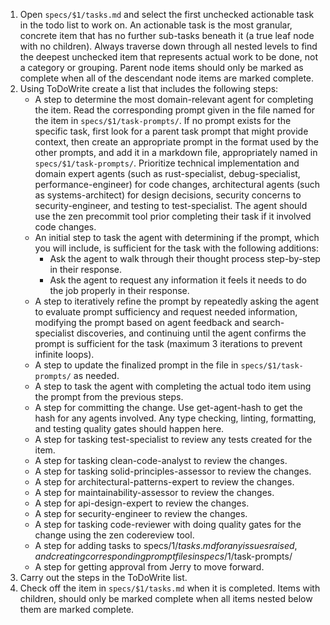 1. Open `specs/$1/tasks.md` and select the first unchecked actionable task in the todo list to work on. An actionable task is the most granular, concrete item that has no further sub-tasks beneath it (a true leaf node with no children). Always traverse down through all nested levels to find the deepest unchecked item that represents actual work to be done, not a category or grouping. Parent node items should only be marked as complete when all of the descendant node items are marked complete.
2. Using ToDoWrite create a list that includes the following steps:
    - A step to determine the most domain-relevant agent for completing the item. Read the corresponding prompt given in the file named for the item in `specs/$1/task-prompts/`. If no prompt exists for the specific task, first look for a parent task prompt that might provide context, then create an appropriate prompt in the format used by the other prompts, and add it in a markdown file, appropriately named in `specs/$1/task-prompts/`. Prioritize technical implementation and domain expert agents (such as rust-specialist, debug-specialist, performance-engineer) for code changes, architectural agents (such as systems-architect) for design decisions, security concerns to security-engineer, and testing to test-specialist. The agent should use the zen precommit tool prior completing their task if it involved code changes.
    - An initial step to task the agent with determining if the prompt, which you will include, is sufficient for the task with the following additions:
      - Ask the agent to walk through their thought process step-by-step in their response.
      - Ask the agent to request any information it feels it needs to do the job properly in their response.
    - A step to iteratively refine the prompt by repeatedly asking the agent to evaluate prompt sufficiency and request needed information, modifying the prompt based on agent feedback and search-specialist discoveries, and continuing until the agent confirms the prompt is sufficient for the task (maximum 3 iterations to prevent infinite loops).
    - A step to update the finalized prompt in the file in `specs/$1/task-prompts/` as needed.
    - A step to task the agent with completing the actual todo item using the prompt from the previous steps.
    - A step for committing the change. Use get-agent-hash to get the hash for any agents involved. Any type checking, linting, formatting, and testing quality gates should happen here.
    - A step for tasking test-specialist to review any tests created for the item.
    - A step for tasking clean-code-analyst to review the changes.
    - A step for tasking solid-principles-assessor to review the changes.
    - A step for architectural-patterns-expert to review the changes.
    - A step for maintainability-assessor to review the changes.
    - A step for api-design-expert to review the changes.
    - A step for security-engineer to review the changes.
    - A step for tasking code-reviewer with doing quality gates for the change using the zen codereview tool.
    - A step for adding tasks to specs/$1/tasks.md for any issues raised, and creating corresponding prompt files in specs/$1/task-prompts/
    - A step for getting approval from Jerry to move forward.
3. Carry out the steps in the ToDoWrite list.
4. Check off the item in `specs/$1/tasks.md` when it is completed. Items with children, should only be marked complete when all items nested below them are marked complete.
